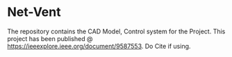 # Net-Vent
The repository contains the CAD Model, Control system for the Project.
This project has been published @ https://ieeexplore.ieee.org/document/9587553.
Do Cite if using.
